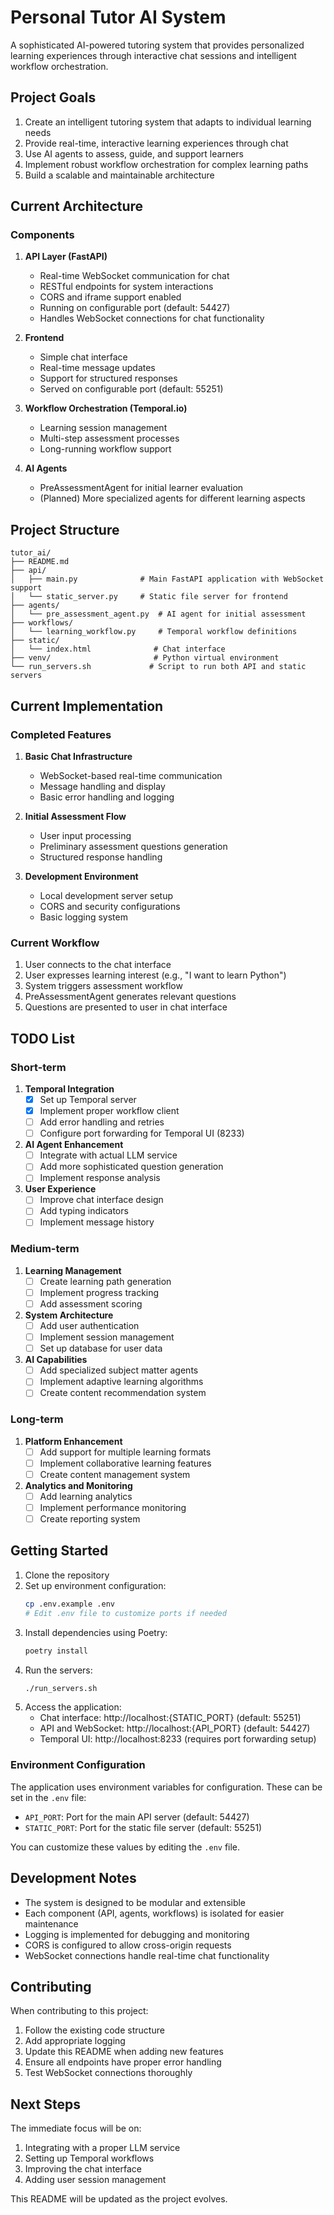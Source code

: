 # Personal Tutor AI System

A sophisticated AI-powered tutoring system that provides personalized learning experiences through interactive chat sessions and intelligent workflow orchestration.

## Project Goals

1. Create an intelligent tutoring system that adapts to individual learning needs
2. Provide real-time, interactive learning experiences through chat
3. Use AI agents to assess, guide, and support learners
4. Implement robust workflow orchestration for complex learning paths
5. Build a scalable and maintainable architecture

## Current Architecture

### Components

1. **API Layer (FastAPI)**
   - Real-time WebSocket communication for chat
   - RESTful endpoints for system interactions
   - CORS and iframe support enabled
   - Running on configurable port (default: 54427)
   - Handles WebSocket connections for chat functionality

2. **Frontend**
   - Simple chat interface
   - Real-time message updates
   - Support for structured responses
   - Served on configurable port (default: 55251)

3. **Workflow Orchestration (Temporal.io)**
   - Learning session management
   - Multi-step assessment processes
   - Long-running workflow support

4. **AI Agents**
   - PreAssessmentAgent for initial learner evaluation
   - (Planned) More specialized agents for different learning aspects

## Project Structure

```
tutor_ai/
├── README.md
├── api/
│   ├── main.py              # Main FastAPI application with WebSocket support
│   └── static_server.py     # Static file server for frontend
├── agents/
│   └── pre_assessment_agent.py  # AI agent for initial assessment
├── workflows/
│   └── learning_workflow.py     # Temporal workflow definitions
├── static/
│   └── index.html              # Chat interface
├── venv/                       # Python virtual environment
└── run_servers.sh             # Script to run both API and static servers
```

## Current Implementation

### Completed Features

1. **Basic Chat Infrastructure**
   - WebSocket-based real-time communication
   - Message handling and display
   - Basic error handling and logging

2. **Initial Assessment Flow**
   - User input processing
   - Preliminary assessment questions generation
   - Structured response handling

3. **Development Environment**
   - Local development server setup
   - CORS and security configurations
   - Basic logging system

### Current Workflow

1. User connects to the chat interface
2. User expresses learning interest (e.g., "I want to learn Python")
3. System triggers assessment workflow
4. PreAssessmentAgent generates relevant questions
5. Questions are presented to user in chat interface

## TODO List

### Short-term

1. **Temporal Integration**
   - [x] Set up Temporal server
   - [x] Implement proper workflow client
   - [ ] Add error handling and retries
   - [ ] Configure port forwarding for Temporal UI (8233)

2. **AI Agent Enhancement**
   - [ ] Integrate with actual LLM service
   - [ ] Add more sophisticated question generation
   - [ ] Implement response analysis

3. **User Experience**
   - [ ] Improve chat interface design
   - [ ] Add typing indicators
   - [ ] Implement message history

### Medium-term

1. **Learning Management**
   - [ ] Create learning path generation
   - [ ] Implement progress tracking
   - [ ] Add assessment scoring

2. **System Architecture**
   - [ ] Add user authentication
   - [ ] Implement session management
   - [ ] Set up database for user data

3. **AI Capabilities**
   - [ ] Add specialized subject matter agents
   - [ ] Implement adaptive learning algorithms
   - [ ] Create content recommendation system

### Long-term

1. **Platform Enhancement**
   - [ ] Add support for multiple learning formats
   - [ ] Implement collaborative learning features
   - [ ] Create content management system

2. **Analytics and Monitoring**
   - [ ] Add learning analytics
   - [ ] Implement performance monitoring
   - [ ] Create reporting system

## Getting Started

1. Clone the repository
2. Set up environment configuration:
   ```bash
   cp .env.example .env
   # Edit .env file to customize ports if needed
   ```
3. Install dependencies using Poetry:
   ```bash
   poetry install
   ```
4. Run the servers:
   ```bash
   ./run_servers.sh
   ```
5. Access the application:
   - Chat interface: http://localhost:{STATIC_PORT} (default: 55251)
   - API and WebSocket: http://localhost:{API_PORT} (default: 54427)
   - Temporal UI: http://localhost:8233 (requires port forwarding setup)

### Environment Configuration

The application uses environment variables for configuration. These can be set in the `.env` file:

- `API_PORT`: Port for the main API server (default: 54427)
- `STATIC_PORT`: Port for the static file server (default: 55251)

You can customize these values by editing the `.env` file.

## Development Notes

- The system is designed to be modular and extensible
- Each component (API, agents, workflows) is isolated for easier maintenance
- Logging is implemented for debugging and monitoring
- CORS is configured to allow cross-origin requests
- WebSocket connections handle real-time chat functionality

## Contributing

When contributing to this project:
1. Follow the existing code structure
2. Add appropriate logging
3. Update this README when adding new features
4. Ensure all endpoints have proper error handling
5. Test WebSocket connections thoroughly

## Next Steps

The immediate focus will be on:
1. Integrating with a proper LLM service
2. Setting up Temporal workflows
3. Improving the chat interface
4. Adding user session management

This README will be updated as the project evolves.